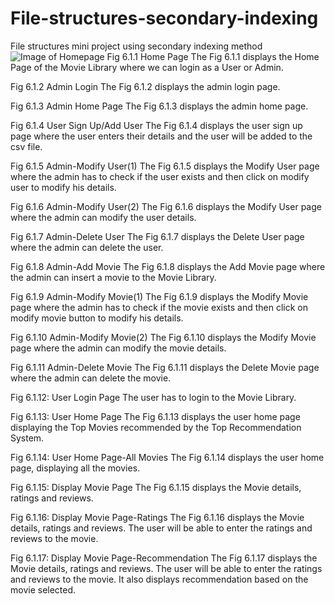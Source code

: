 # File-structures-secondary-indexing
File structures mini project using secondary indexing method
![Image of Homepage](https://github.com/Ash228/File-structures-secondary-indexing/tree/master/img/home.png?raw=true)
Fig 6.1.1 Home Page
The Fig 6.1.1 displays the Home Page of the Movie Library where we can login as a User or Admin.

 
Fig 6.1.2 Admin Login
The Fig 6.1.2 displays the admin login page.
 

Fig 6.1.3 Admin Home Page
The Fig 6.1.3 displays the admin home page.

 
Fig 6.1.4 User Sign Up/Add User
The Fig 6.1.4 displays the user sign up page where the user enters their details and the user will be added to the csv file.
 

Fig 6.1.5 Admin-Modify User(1)
The Fig 6.1.5 displays the Modify User page where the admin has to check if the user exists and then click on modify user to modify his details.

 

Fig 6.1.6 Admin-Modify User(2)
The Fig 6.1.6 displays the Modify User page where the admin can modify the user details.
 

Fig 6.1.7 Admin-Delete User
The Fig 6.1.7 displays the Delete User page where the admin can delete the user.

 

Fig 6.1.8 Admin-Add Movie
The Fig 6.1.8 displays the Add Movie page where the admin can insert a movie to the Movie Library.
 

Fig 6.1.9 Admin-Modify Movie(1)
The Fig 6.1.9 displays the Modify Movie page where the admin has to check if the movie exists and then click on modify movie button to modify his details.

 

Fig 6.1.10 Admin-Modify Movie(2)
The Fig 6.1.10 displays the Modify Movie page where the admin can modify the movie details.

 

Fig 6.1.11 Admin-Delete Movie
The Fig 6.1.11 displays the Delete Movie page where the admin can delete the movie.

 
Fig 6.1.12: User Login Page
The user has to login to the Movie Library.


 
Fig 6.1.13: User Home Page
The Fig 6.1.13 displays the user home page displaying the Top Movies recommended by the Top Recommendation System.



 
Fig 6.1.14: User Home Page-All Movies
The Fig 6.1.14 displays the user home page, displaying all the movies.


 
Fig 6.1.15: Display Movie Page
The Fig 6.1.15 displays the Movie details, ratings and reviews.

 
Fig 6.1.16: Display Movie Page-Ratings
The Fig 6.1.16 displays the Movie details, ratings and reviews. The user will be able to enter the ratings and reviews to the movie.

 
Fig 6.1.17: Display Movie Page-Recommendation
The Fig 6.1.17 displays the Movie details, ratings and reviews. The user will be able to enter the ratings and reviews to the movie. It also displays recommendation based on the movie selected.
